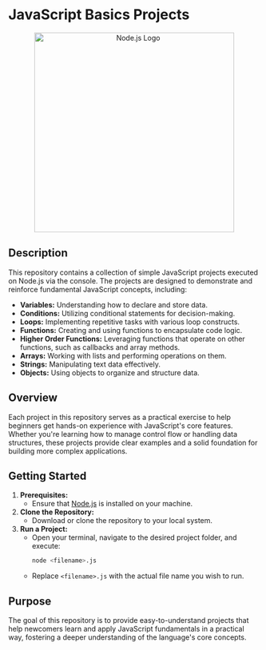 # JavaScript Basics Projects

<div align="center">
  <a href="https://nodejs.org/">
    <img src="https://nodejs.org/static/images/logo.svg" alt="Node.js Logo" width = "400px">
  </a>
</div>

## Description

This repository contains a collection of simple JavaScript projects executed on Node.js via the console. The projects are designed to demonstrate and reinforce fundamental JavaScript concepts, including:

- **Variables:** Understanding how to declare and store data.
- **Conditions:** Utilizing conditional statements for decision-making.
- **Loops:** Implementing repetitive tasks with various loop constructs.
- **Functions:** Creating and using functions to encapsulate code logic.
- **Higher Order Functions:** Leveraging functions that operate on other functions, such as callbacks and array methods.
- **Arrays:** Working with lists and performing operations on them.
- **Strings:** Manipulating text data effectively.
- **Objects:** Using objects to organize and structure data.

## Overview

Each project in this repository serves as a practical exercise to help beginners get hands-on experience with JavaScript's core features. Whether you're learning how to manage control flow or handling data structures, these projects provide clear examples and a solid foundation for building more complex applications.

## Getting Started

1. **Prerequisites:**
   - Ensure that [Node.js](https://nodejs.org/) is installed on your machine.
2. **Clone the Repository:**
   - Download or clone the repository to your local system.
3. **Run a Project:**
   - Open your terminal, navigate to the desired project folder, and execute:
     ```bash
     node <filename>.js
     ```
   - Replace `<filename>.js` with the actual file name you wish to run.

## Purpose

The goal of this repository is to provide easy-to-understand projects that help newcomers learn and apply JavaScript fundamentals in a practical way, fostering a deeper understanding of the language's core concepts.
